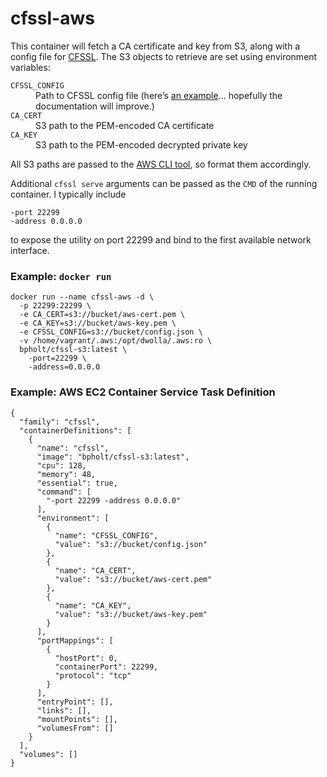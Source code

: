 # cfssl-aws
This container will fetch a CA certificate and key from S3, along with a config file for [CFSSL](https://github.com/cloudflare/cfssl). The S3 objects to retrieve are set using environment variables:

<dl>
  <dt><code>CFSSL_CONFIG</code></dt><dd>Path to CFSSL config file (here’s <a href="https://github.com/cloudflare/cfssl/blob/master/doc/api.txt#L445-L478">an example</a>… hopefully the documentation will improve.)</dd>
  <dt><code>CA_CERT</code></dt><dd>S3 path to the PEM-encoded CA certificate</dd>
  <dt><code>CA_KEY</code></dt><dd>S3 path to the PEM-encoded decrypted private key</dd>
</dl>

All S3 paths are passed to the [AWS CLI tool](http://docs.aws.amazon.com/cli/latest/reference/s3/index.html), so format them accordingly.

Additional `cfssl serve` arguments can be passed as the `CMD` of the running container. I typically include 

    -port 22299
    -address 0.0.0.0

to expose the utility on port 22299 and bind to the first available network interface.

### Example: `docker run`

    docker run --name cfssl-aws -d \
      -p 22299:22299 \
      -e CA_CERT=s3://bucket/aws-cert.pem \
      -e CA_KEY=s3://bucket/aws-key.pem \
      -e CFSSL_CONFIG=s3://bucket/config.json \
      -v /home/vagrant/.aws:/opt/dwolla/.aws:ro \
      bpholt/cfssl-s3:latest \
        -port=22299 \
        -address=0.0.0.0

### Example: AWS EC2 Container Service Task Definition

    {
      "family": "cfssl",
      "containerDefinitions": [
        {
          "name": "cfssl",
          "image": "bpholt/cfssl-s3:latest",
          "cpu": 128,
          "memory": 48,
          "essential": true,
          "command": [
            "-port 22299 -address 0.0.0.0"
          ],
          "environment": [
            {
              "name": "CFSSL_CONFIG",
              "value": "s3://bucket/config.json"
            },
            {
              "name": "CA_CERT",
              "value": "s3://bucket/aws-cert.pem"
            },
            {
              "name": "CA_KEY",
              "value": "s3://bucket/aws-key.pem"
            }
          ],
          "portMappings": [
            {
              "hostPort": 0,
              "containerPort": 22299,
              "protocol": "tcp"
            }
          ],
          "entryPoint": [],
          "links": [],
          "mountPoints": [],
          "volumesFrom": []
        }
      ],
      "volumes": []
    }
